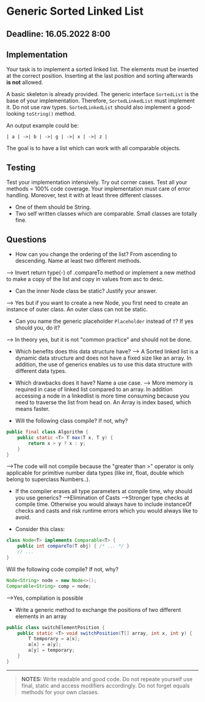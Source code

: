 # Generic Sorted Linked List
## Deadline: 16.05.2022 8:00
## Implementation
Your task is to implement a sorted linked list. The elements must
be inserted at the correct position. Inserting at the last position
and sorting afterwards **is not** allowed.

A basic skeleton is already provided. The generic interface
`SortedList` is the base of your implementation. Therefore, 
`SortedLinkedList` must implement it. Do not use raw types.
`SortedLinkedList` should also implement a good-looking `toString()`
method.

An output example could be:
~~~
| a | ->| b | ->| g | ->| x | ->| z | 
~~~

The goal is to have a list which can work with all comparable
objects.

## Testing
Test your implementation intensively. Try out corner cases. 
Test all your methods = 100% code coverage.
Your implementation must care of error handling. Moreover, test
it with at least three different classes.
* One of them should be String.
* Two self written classes which are comparable. Small classes are
totally fine.
  
## Questions
* How can you change the ordering of the list? From ascending 
to descending. Name at least two different methods.


--> Invert return type(-) of .compareTo method or implement 
a new method to make a copy of the list and copy in values from asc to desc.


* Can the inner Node class be static? Justify your answer.

--> Yes but if you want to create a new Node, you first need to create
an instance of outer class. An outer class can not be static.


* Can you name the generic placeholder `Placeholder` instead of
`T`? If yes should you, do it?

--> In theory yes, but it is not "common practice" and should not be done. 

* Which benefits does this data structure have?
--> A Sorted linked list is a dynamic data structure and does not have
a fixed size like an array. In addition, the use of generics enables 
us to use this data structure with different data types.

* Which drawbacks does it have? Name a use case.
--> More memory is required in case of linked list compared to an array.
In addition accessing a node in a linkedlist is more time consuming because
you need to traverse the list from head on. An Array is index based, which means faster.

* Will the following class compile? If not, why?

~~~java
public final class Algorithm {
    public static <T> T max(T x, T y) {
        return x > y ? x : y;
    }
}

~~~
-->The code will not compile because the "greater than >" operator is only applicable for primitive number data types (like int, float, double which belong to superclass Numbers..).

* If the compiler erases all type parameters at compile time, why should you use generics?
-->Elimination of Casts
-->Stronger type checks at compile time. 
Otherwise you would always have to include instanceOf checks and casts and risk runtime errors which you would always like to avoid.



* Consider this class:

~~~java
class Node<T> implements Comparable<T> {
    public int compareTo(T obj) { /* ... */ }
    // ...
}
~~~

Will the following code compile? If not, why?

~~~java
Node<String> node = new Node<>();
Comparable<String> comp = node;
~~~

-->Yes, compilation is possible

* Write a generic method to exchange the positions of two different elements in an array
~~~java
public class switchElementPosition {
    public static <T> void switchPosition(T[] array, int x, int y) {
        T temporary = a[x];
        a[x] = a[y];
        a[y] = temporary;
    }
}

~~~
---
> **NOTES:**
Write readable and good code. Do not repeate yourself use final,
static and access modifiers accordingly. Do not forget equals methods
for your own classes.
